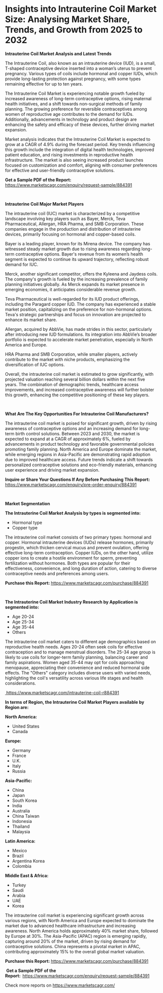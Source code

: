 <p><h1>Insights into Intrauterine Coil Market Size: Analysing Market Share, Trends, and Growth from 2025 to 2032</h1></p><p><strong>Intrauterine Coil Market Analysis and Latest Trends</strong></p>
<p><p>The Intrauterine Coil, also known as an intrauterine device (IUD), is a small, T-shaped contraceptive device inserted into a woman’s uterus to prevent pregnancy. Various types of coils include hormonal and copper IUDs, which provide long-lasting protection against pregnancy, with some types remaining effective for up to ten years.</p><p>The Intrauterine Coil Market is experiencing notable growth fueled by increased awareness of long-term contraceptive options, rising maternal health initiatives, and a shift towards non-surgical methods of family planning. The growing preference for reversible contraceptives among women of reproductive age contributes to the demand for IUDs. Additionally, advancements in technology and product design are enhancing the safety and efficacy of these devices, further driving market expansion.</p><p>Market analysis indicates that the Intrauterine Coil Market is expected to grow at a CAGR of 4.9% during the forecast period. Key trends influencing this growth include the integration of digital health technologies, improved patient education, and rising investments in reproductive health infrastructure. The market is also seeing increased product launches focused on customization and comfort, aligning with consumer preferences for effective and user-friendly contraceptive solutions.</p></p>
<p><strong>Get a Sample PDF of the Report:&nbsp;</strong> <a href="https://www.marketscagr.com/enquiry/request-sample/884391?utm_campaign=2445&utm_medium=2&utm_source=Github&utm_content=ia&utm_term=03032025&utm_id=intrauterine-coil">https://www.marketscagr.com/enquiry/request-sample/884391</a></p>
<p>&nbsp;</p>
<p><strong>Intrauterine Coil Major Market Players</strong></p>
<p><p>The intrauterine coil (IUC) market is characterized by a competitive landscape involving key players such as Bayer, Merck, Teva Pharmaceutical, Allergan, HRA Pharma, and SMB Corporation. These companies engage in the production and distribution of intrauterine devices, primarily focusing on hormonal and copper-based coils.</p><p>Bayer is a leading player, known for its Mirena device. The company has witnessed steady market growth due to rising awareness regarding long-term contraceptive options. Bayer's revenue from its women’s health segment is expected to continue its upward trajectory, reflecting robust demand for IUC.</p><p>Merck, another significant competitor, offers the Kyleena and Jaydess coils. The company's growth is fueled by the increasing prevalence of family planning initiatives globally. As Merck expands its market presence in emerging economies, it anticipates considerable revenue growth.</p><p>Teva Pharmaceutical is well-regarded for its IUD product offerings, including the Paragard copper IUD. The company has experienced a stable market position, capitalizing on the preference for non-hormonal options. Teva's strategic partnerships and focus on innovation are projected to enhance its market share.</p><p>Allergan, acquired by AbbVie, has made strides in this sector, particularly after introducing new IUD formulations. Its integration into AbbVie’s broader portfolio is expected to accelerate market penetration, especially in North America and Europe.</p><p>HRA Pharma and SMB Corporation, while smaller players, actively contribute to the market with niche products, emphasizing the diversification of IUC options.</p><p>Overall, the intrauterine coil market is estimated to grow significantly, with projected valuation reaching several billion dollars within the next five years. The combination of demographic trends, healthcare access improvements, and increased contraceptive awareness will further bolster this growth, enhancing the competitive positioning of these key players.</p></p>
<p>&nbsp;</p>
<p><strong>What Are The Key Opportunities For Intrauterine Coil Manufacturers?</strong></p>
<p><p>The intrauterine coil market is poised for significant growth, driven by rising awareness of contraceptive options and an increasing demand for long-term birth control solutions. Between 2023 and 2030, the market is expected to expand at a CAGR of approximately 6%, fueled by advancements in product technology and favorable governmental policies promoting family planning. North America and Europe dominate the market, while emerging regions in Asia-Pacific are demonstrating rapid adoption due to improved healthcare access. Future trends indicate a shift towards personalized contraceptive solutions and eco-friendly materials, enhancing user experience and driving market expansion.</p></p>
<p><strong>Inquire or Share Your Questions If Any Before Purchasing This Report:</strong> <a href="https://www.marketscagr.com/enquiry/pre-order-enquiry/884391?utm_campaign=2445&utm_medium=2&utm_source=Github&utm_content=ia&utm_term=03032025&utm_id=intrauterine-coil">https://www.marketscagr.com/enquiry/pre-order-enquiry/884391</a></p>
<p>&nbsp;</p>
<p><strong>Market Segmentation</strong></p>
<p><strong>The Intrauterine Coil Market Analysis by types is segmented into:</strong></p>
<p><ul><li>Hormonal type</li><li>Copper type</li></ul></p>
<p><p>The intrauterine coil market consists of two primary types: hormonal and copper. Hormonal intrauterine devices (IUDs) release hormones, primarily progestin, which thicken cervical mucus and prevent ovulation, offering effective long-term contraception. Copper IUDs, on the other hand, utilize copper ions to create a hostile environment for sperm, preventing fertilization without hormones. Both types are popular for their effectiveness, convenience, and long duration of action, catering to diverse contraceptive needs and preferences among users.</p></p>
<p><strong>Purchase this Report:&nbsp;</strong><a href="https://www.marketscagr.com/purchase/884391?utm_campaign=2445&utm_medium=2&utm_source=Github&utm_content=ia&utm_term=03032025&utm_id=intrauterine-coil">https://www.marketscagr.com/purchase/884391</a></p>
<p>&nbsp;</p>
<p><strong>The Intrauterine Coil Market Industry Research by Application is segmented into:</strong></p>
<p><ul><li>Age 20-24</li><li>Age 25-34</li><li>Age 35-44</li><li>Others</li></ul></p>
<p><p>The intrauterine coil market caters to different age demographics based on reproductive health needs. Ages 20-24 often seek coils for effective contraception and to manage menstrual disorders. The 25-34 age group is likely to use coils for longer-term family planning, balancing career and family aspirations. Women aged 35-44 may opt for coils approaching menopause, appreciating their convenience and reduced hormonal side effects. The "Others" category includes diverse users with varied needs, highlighting the coil's versatility across various life stages and health considerations.</p></p>
<p><a href="https://www.marketscagr.com/intrauterine-coil-r884391?utm_campaign=2445&utm_medium=2&utm_source=Github&utm_content=ia&utm_term=03032025&utm_id=intrauterine-coil">&nbsp;https://www.marketscagr.com/intrauterine-coil-r884391</a></p>
<p><strong>In terms of Region, the Intrauterine Coil Market Players available by Region are:</strong></p>
<p>
    <p> <strong> North America: </strong>
        <ul>
            <li>United States</li>
            <li>Canada</li>
        </ul>
        </p> 
    <p> <strong> Europe: </strong>
        <ul>
            <li>Germany</li>
            <li>France</li>
            <li>U.K.</li>
            <li>Italy</li>
            <li>Russia</li>
        </ul>
        </p> 
    <p> <strong> Asia-Pacific: </strong>
        <ul>
            <li>China</li>
            <li>Japan</li>
            <li>South Korea</li>
            <li>India</li>
            <li>Australia</li>
            <li>China Taiwan</li>
            <li>Indonesia</li>
            <li>Thailand</li>
            <li>Malaysia</li>
        </ul>
        </p> 
    <p> <strong> Latin America: </strong>
        <ul>
            <li>Mexico</li>
            <li>Brazil</li>
            <li>Argentina Korea</li>
            <li>Colombia</li>
        </ul>
        </p> 
    <p> <strong> Middle East & Africa: </strong>
        <ul>
            <li>Turkey</li>
            <li>Saudi</li>
            <li>Arabia</li>
            <li>UAE</li>
            <li>Korea</li>
        </ul>
    </p>
    </p>
<p><p>The intrauterine coil market is experiencing significant growth across various regions, with North America and Europe expected to dominate the market due to advanced healthcare infrastructure and increasing awareness. North America holds approximately 40% market share, followed by Europe at 30%. The Asia-Pacific (APAC) region is emerging rapidly, capturing around 20% of the market, driven by rising demand for contraceptive solutions. China represents a pivotal market in APAC, contributing approximately 15% to the overall global market valuation.</p></p>
<p><strong>Purchase this Report: </strong><a href="https://www.marketscagr.com/purchase/884391?utm_campaign=2445&utm_medium=2&utm_source=Github&utm_content=ia&utm_term=03032025&utm_id=intrauterine-coil">https://www.marketscagr.com/purchase/884391</a></p>
<p>&nbsp;<strong>Get a Sample PDF of the Report:&nbsp;&nbsp;</strong><a href="https://www.marketscagr.com/enquiry/request-sample/884391?utm_campaign=2445&utm_medium=2&utm_source=Github&utm_content=ia&utm_term=03032025&utm_id=intrauterine-coil">https://www.marketscagr.com/enquiry/request-sample/884391</a></p>
<p><strong></strong></p>
<p>Check more reports on <a href="https://www.marketscagr.com/?utm_campaign=2445&utm_medium=2&utm_source=Github&utm_content=ia&utm_term=03032025&utm_id=intrauterine-coil">https://www.marketscagr.com/</a></p>